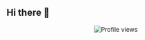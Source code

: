 ## Hi there 👋

<div align="center"> <img src="https://komarev.com/ghpvc/?username=Kaustubh-Upare&label=Profile%20views&color=blue&style=for-the-badge" alt="Profile views" /> </div>
<!--
**Kaustubh-Upare/Kaustubh-Upare** is a ✨ _special_ ✨ repository because its `README.md` (this file) appears on your GitHub profile.

Here are some ideas to get you started:

- 🔭 I’m currently working on ...
- 🌱 I’m currently learning ...
- 👯 I’m looking to collaborate on ...
- 🤔 I’m looking for help with ...
- 💬 Ask me about ...
- 📫 How to reach me: ...
- 😄 Pronouns: ...
- ⚡ Fun fact: ...
-->
